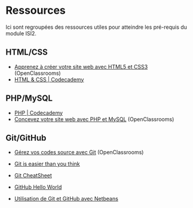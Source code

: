 # Ressources

Ici sont regroupées des ressources utiles pour atteindre les pré-requis du module ISI2.

## HTML/CSS

* [Apprenez à créer votre site web avec HTML5 et CSS3](http://openclassrooms.com/courses/apprenez-a-creer-votre-site-web-avec-html5-et-css3) (OpenClassrooms)
* [HTML & CSS | Codecademy](http://www.codecademy.com/fr/tracks/web)

## PHP/MySQL

* [PHP | Codecademy](http://www.codecademy.com/fr/tracks/php)
* [Concevez votre site web avec PHP et MySQL](http://openclassrooms.com/courses/concevez-votre-site-web-avec-php-et-mysql) (OpenClassrooms)

## Git/GitHub

* [Gérez vos codes source avec Git](http://openclassrooms.com/courses/gerez-vos-codes-source-avec-git) (OpenClassrooms)
* [Git is easier than you think](http://nfarina.com/post/9868516270/git-is-simpler)
* [Git CheatSheet](https://github.com/mikeizbicki/ucr-cs100/blob/2015winter/textbook/cheatsheets/git-cheatsheet.md)

* [GitHub Hello World](https://guides.github.com/activities/hello-world/)
* [Utilisation de Git et GitHub avec Netbeans](http://pub.bpesquet.fr/git_github.pdf)
